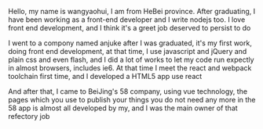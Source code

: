 Hello, my name is wangyaohui, I am from HeBei province. After graduating, I have been working as a front-end developer
and I write nodejs too. I love front end development, and I think it's a greet job deserved to persist to do

I went to a compony named anjuke after I was graduated, it's my first work, doing front end development,
at that time, I use javascript and jQuery and plain css and even flash, and I did a lot
of works to let my code run expectly in almost browsers, includes ie6. At that time I meet the react and webpack
toolchain first time, and I developed a HTML5 app use react

And after that, I came to BeiJing's 58 company, using vue technology, the pages which you use
to publish your things you do not need any more in the 58 app is almost all
developed by my, and I was the main owner of that refectory job
